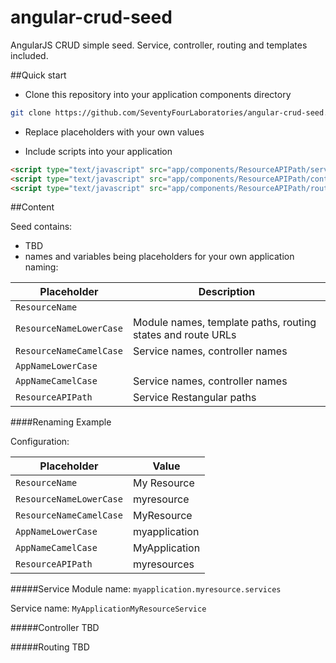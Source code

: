 # angular-crud-seed
AngularJS CRUD simple seed. Service, controller, routing and templates included.

##Quick start

* Clone this repository into your application components directory
```bash
git clone https://github.com/SeventyFourLaboratories/angular-crud-seed.git app/components/ResourceAPIPath
```
* Replace placeholders with your own values

* Include scripts into your application
```html
<script type="text/javascript" src="app/components/ResourceAPIPath/services.js"></script>
<script type="text/javascript" src="app/components/ResourceAPIPath/controllers.js"></script>
<script type="text/javascript" src="app/components/ResourceAPIPath/routing.js"></script>
```

##Content

Seed contains:
* TBD
* names and variables being placeholders for your own application naming:

Placeholder | Description
------------|-------------
`ResourceName` |  
`ResourceNameLowerCase` | Module names, template paths, routing states and route URLs 
`ResourceNameCamelCase` | Service names, controller names 
`AppNameLowerCase` |  
`AppNameCamelCase` | Service names, controller names 
`ResourceAPIPath` | Service Restangular paths 

####Renaming Example

Configuration:

Placeholder | Value
------------|--------------
`ResourceName` | My Resource
`ResourceNameLowerCase` | myresource
`ResourceNameCamelCase` | MyResource
`AppNameLowerCase` | myapplication
`AppNameCamelCase` | MyApplication
`ResourceAPIPath` | myresources

#####Service
Module name: `myapplication.myresource.services`

Service name: `MyApplicationMyResourceService`

#####Controller
TBD

#####Routing
TBD
